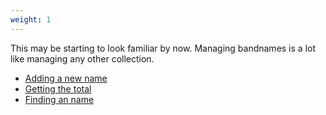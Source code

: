 ```yaml
---
weight: 1
---
```


This may be starting to look familiar by now. Managing bandnames is a lot like managing any other collection.

 - [Adding a new name](./add)
 - [Getting the total](./count)
 - [Finding an name](./find)
